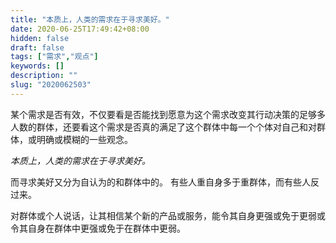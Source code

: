 ```yaml
---
title: "本质上，人类的需求在于寻求美好。"
date: 2020-06-25T17:49:42+08:00
hidden: false
draft: false
tags: ["需求","观点"]
keywords: []
description: ""
slug: "2020062503"
---
```

某个需求是否有效，不仅要看是否能找到愿意为这个需求改变其行动决策的足够多人数的群体，还要看这个需求是否真的满足了这个群体中每一个个体对自己和对群体，或明确或模糊的一些观念。

*本质上，人类的需求在于寻求美好。*

<!--more-->

而寻求美好又分为自认为的和群体中的。
有些人重自身多于重群体，而有些人反过来。

对群体或个人说话，让其相信某个新的产品或服务，能令其自身更强或免于更弱或令其自身在群体中更强或免于在群体中更弱。